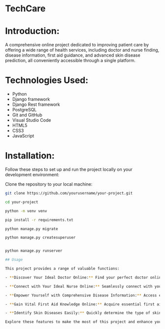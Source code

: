# TechCare
# Introduction:
A comprehensive online project dedicated to improving patient care by offering a wide range of health services, including doctor and nurse finding, disease information, first aid guidance, and advanced skin disease prediction, all conveniently accessible through a single platform.
# Technologies Used:
- Python
- Django framework
- Django Rest framework
- PostgreSQL
- Git and GitHub
- Visual Studio Code
- HTML5
- CSS3
- JavaScript

# Installation:

Follow these steps to set up and run the project locally on your development environment:

 Clone the repository to your local machine:

   ```bash
   git clone https://github.com/yourusername/your-project.git

   cd your-project

   python -m venv venv

   pip install -r requirements.txt

   python manage.py migrate

   python manage.py createsuperuser


   python manage.py runserver

## Usage

This project provides a range of valuable functions:

- **Discover Your Ideal Doctor Online:** Find your perfect doctor online for a personalized healthcare journey with confidence and ease.

- **Connect with Your Ideal Nurse Online:** Seamlessly connect with your preferred nurse online, ensuring a personalized and confident healthcare experience.

- **Empower Yourself with Comprehensive Disease Information:** Access extensive disease information to confidently and knowledgeably manage your health.

- **Gain Vital First Aid Knowledge Online:** Acquire essential first aid knowledge online, enabling you to provide immediate assistance with confidence.

- **Identify Skin Diseases Easily:** Quickly determine the type of skin disease you might have, facilitating informed decisions about your health.

Explore these features to make the most of this project and enhance your healthcare experience.


